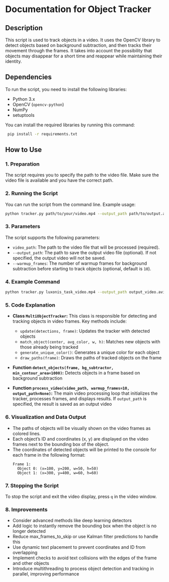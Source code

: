 
# Documentation for Object Tracker

## Description

This script is used to track objects in a video. It uses the OpenCV library to detect objects based on background subtraction, and then tracks their movement through the frames. It takes into account the possibility that objects may disappear for a short time and reappear while maintaining their identity.

## Dependencies

To run the script, you need to install the following libraries:

- Python 3.x
- OpenCV (`opencv-python`)
- NumPy
- setuptools

You can install the required libraries by running this command:

```bash
 pip install -r requirements.txt
```

## How to Use

### 1. Preparation

The script requires you to specify the path to the video file. Make sure the video file is available and you have the correct path.

### 2. Running the Script

You can run the script from the command line. Example usage:

```bash
python tracker.py path/to/your/video.mp4 --output_path path/to/output.avi --warmup_frames 20
```

### 3. Parameters

The script supports the following parameters:

- `video_path`: The path to the video file that will be processed (required).
- `--output_path`: The path to save the output video file (optional). If not specified, the output video will not be saved.
- `--warmup_frames`: The number of warmup frames for background subtraction before starting to track objects (optional, default is `10`).

### 4. Example Command

```bash
python tracker.py luxonis_task_video.mp4 --output_path output_video.avi --warmup_frames 15
```

### 5. Code Explanation

- **Class `MultiObjectTracker`:** This class is responsible for detecting and tracking objects in video frames. Key methods include:
  - `update(detections, frame)`: Updates the tracker with detected objects
  - `match_object(center, avg_color, w, h)`: Matches new objects with those already being tracked
  - `generate_unique_color()`: Generates a unique color for each object
  - `draw_paths(frame)`: Draws the paths of tracked objects on the frame
  
- **Function `detect_objects(frame, bg_subtractor, min_contour_area=1000)`:** Detects objects in a frame based on background subtraction

- **Function `process_video(video_path, warmup_frames=10, output_path=None)`:** The main video processing loop that initializes the tracker, processes frames, and displays results. If `output_path` is specified, the result is saved as an output video

### 6. Visualization and Data Output

- The paths of objects will be visually shown on the video frames as colored lines.
- Each object’s ID and coordinates (x, y) are displayed on the video frames next to the bounding box of the object.
- The coordinates of detected objects will be printed to the console for each frame in the following format:
  ```
  Frame 1:
    Object 0: (x=100, y=200, w=50, h=50)
    Object 1: (x=300, y=400, w=60, h=60)
  ```

### 7. Stopping the Script

To stop the script and exit the video display, press `q` in the video window.

### 8. Improvements
- Consider advanced methods like deep learning detectors
- Add logic to instantly remove the bounding box when the object is no longer detected
- Reduce max_frames_to_skip or use Kalman filter predictions to handle this
- Use dynamic text placement to prevent coordinates and ID from overlapping
- Implement checks to avoid text collisions with the edges of the frame and other objects
- Introduce multithreading to process object detection and tracking in parallel, improving performance

